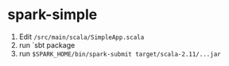 # spark-simple

1. Edit `/src/main/scala/SimpleApp.scala`
2. run `sbt package
3. run `$SPARK_HOME/bin/spark-submit target/scala-2.11/...jar`
